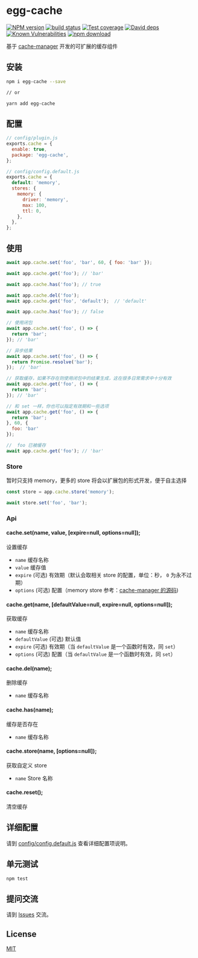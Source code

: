 # egg-cache

[![NPM version][npm-image]][npm-url]
[![build status][travis-image]][travis-url]
[![Test coverage][codecov-image]][codecov-url]
[![David deps][david-image]][david-url]
[![Known Vulnerabilities][snyk-image]][snyk-url]
[![npm download][download-image]][download-url]

[npm-image]: https://img.shields.io/npm/v/egg-cache.svg?style=flat-square
[npm-url]: https://npmjs.org/package/egg-cache
[travis-image]: https://img.shields.io/travis/hexindai/egg-cache.svg?style=flat-square
[travis-url]: https://travis-ci.org/hexindai/egg-cache
[codecov-image]: https://img.shields.io/codecov/c/github/hexindai/egg-cache.svg?style=flat-square
[codecov-url]: https://codecov.io/github/hexindai/egg-cache?branch=master
[david-image]: https://img.shields.io/david/hexindai/egg-cache.svg?style=flat-square
[david-url]: https://david-dm.org/hexindai/egg-cache
[snyk-image]: https://snyk.io/test/npm/egg-cache/badge.svg?style=flat-square
[snyk-url]: https://snyk.io/test/npm/egg-cache
[download-image]: https://img.shields.io/npm/dm/egg-cache.svg?style=flat-square
[download-url]: https://npmjs.org/package/egg-cache

基于 [cache-manager](https://github.com/BryanDonovan/node-cache-manager) 开发的可扩展的缓存组件

## 安装

```sh
npm i egg-cache --save

// or

yarn add egg-cache
```

## 配置

```js
// config/plugin.js
exports.cache = {
  enable: true,
  package: 'egg-cache',
};
```

```js
// config/config.default.js
exports.cache = {
  default: 'memory',
  stores: {
    memory: {
      driver: 'memory',
      max: 100,
      ttl: 0,
    },
  },
};
```
## 使用

```js
await app.cache.set('foo', 'bar', 60, { foo: 'bar' });

await app.cache.get('foo'); // 'bar'

await app.cache.has('foo'); // true

await app.cache.del('foo');
await app.cache.get('foo', 'default');  // 'default'

await app.cache.has('foo'); // false

// 使用闭包
await app.cache.set('foo', () => {
  return 'bar';
}); // 'bar'

// 异步结果
await app.cache.set('foo', () => {
  return Promise.resolve('bar');
});  // 'bar'

// 获取缓存，如果不存在则使用闭包中的结果生成，这在很多日常需求中十分有效
await app.cache.get('foo', () => {
  return 'bar';
}); // 'bar'

// 和 set 一样，你也可以指定有效期和一些选项
await app.cache.get('foo', () => {
  return 'bar';
}, 60, {
  foo: 'bar'
});

//  foo 已被缓存
await app.cache.get('foo'); // 'bar'
```

### Store

暂时只支持 memory，更多的 store 将会以扩展包的形式开发，便于自主选择

```js
const store = app.cache.store('memory');

await store.set('foo', 'bar');
```

### Api

#### cache.set(name, value, [expire=null, options=null]);

设置缓存
 - `name` 缓存名称
 - `value` 缓存值
 - `expire` (可选) 有效期（默认会取相关 store 的配置，单位：秒， `0` 为永不过期）
 - `options` (可选) 配置（memory store 参考：[cache-manager 的源码](https://github.com/BryanDonovan/node-cache-manager/blob/master/lib/stores/memory.js#L14-L18))

#### cache.get(name, [defaultValue=null, expire=null, options=null]);

获取缓存
 - `name` 缓存名称
 - `defaultValue` (可选) 默认值
 - `expire` (可选) 有效期（当 `defaultValue` 是一个函数时有效，同 `set`）
 - `options` (可选) 配置（当 `defaultValue` 是一个函数时有效，同 `set`）

#### cache.del(name);

删除缓存
 - `name` 缓存名称

#### cache.has(name);

缓存是否存在
 - `name` 缓存名称

#### cache.store(name, [options=null]);

获取自定义 store
 - `name` Store 名称

#### cache.reset();

清空缓存

## 详细配置

请到 [config/config.default.js](config/config.default.js) 查看详细配置项说明。

## 单元测试

```sh
npm test
```

## 提问交流

请到 [Issues](https://github.com/hexindai/egg-cache/issues) 交流。

## License

[MIT](https://github.com/hexindai/egg-cache/LICENSE)
